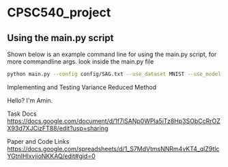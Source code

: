 # CPSC540_project

## Using the main.py script
Shown below is an example command line for using the main.py script, for more commandline args. look inside the main.py file
```bash
python main.py --config config/SAG.txt --use_dataset MNIST --use_model MLP
```

Implementing and Testing Variance Reduced Method

Hello? I'm Amin.

Task Docs
https://docs.google.com/document/d/1f7iSANp0WPla5iTz8Hp3SObCcRrOZX93d7XJCizFT88/edit?usp=sharing


Paper and Code Links
https://docs.google.com/spreadsheets/d/1_S7MdVtmsNNRm4vKT4_qlZ9tlcYGtnIHlxvjioNKKAQ/edit#gid=0
